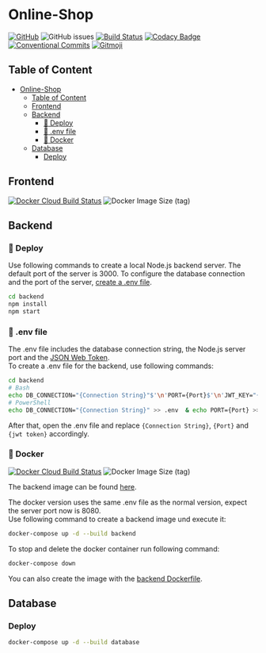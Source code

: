 # Online-Shop

[![GitHub](https://img.shields.io/github/license/drinkler/online-shop)](https://github.com/Drinkler/Online-Shop/blob/master/LICENSE)
![GitHub issues](https://img.shields.io/github/issues/drinkler/online-shop)
[![Build Status](https://travis-ci.com/Drinkler/Online-Shop.svg?branch=master)](https://travis-ci.com/Drinkler/Online-Shop)
[![Codacy Badge](https://api.codacy.com/project/badge/Grade/70fc6e8580b84f6fb0f4671b40d0f867)](https://www.codacy.com/manual/Drinkler/Online-Shop?utm_source=github.com&utm_medium=referral&utm_content=Drinkler/Online-Shop&utm_campaign=Badge_Grade)
[![Conventional Commits](https://img.shields.io/badge/Conventional%20Commits-1.0.0-yellow.svg)](https://conventionalcommits.org)
[![Gitmoji](https://img.shields.io/badge/gitmoji-%20😜%20😍-FFDD67.svg?style=flat)](https://gitmoji.carloscuesta.me)

## Table of Content

- [Online-Shop](#online-shop)
  - [Table of Content](#table-of-content)
  - [Frontend](#frontend)
  - [Backend](#backend)
    - [:rocket: Deploy](#-deploy)
    - [:see_no_evil: .env file](#-env-file)
    - [:whale: Docker](#-docker)
  - [Database](#database)
    - [Deploy](#deploy)

## Frontend

[![Docker Cloud Build Status](https://img.shields.io/docker/cloud/build/drinkler/microservices-frontend)](https://hub.docker.com/repository/docker/drinkler/microservices-frontend)
![Docker Image Size (tag)](https://img.shields.io/docker/image-size/drinkler/microservices-frontend/latest)

## Backend

### :rocket: Deploy

Use following commands to create a local Node.js backend server. The default port of the server is 3000. To configure the database connection and the port of the server, [create a .env file](#env-file).

```bash
cd backend
npm install
npm start
```

### :see_no_evil: .env file

The .env file includes the database connection string, the Node.js server port and the [JSON Web Token](https://jwt.io/).  
To create a .env file for the backend, use following commands:

```bash
cd backend
# Bash
echo DB_CONNECTION="{Connection String}"$'\n'PORT={Port}$'\n'JWT_KEY="{jwt token}" > .env
# PowerShell
echo DB_CONNECTION="{Connection String}" >> .env  & echo PORT={Port} >> .env & echo JWT_KEY="{jwt token}" >> .env
```

After that, open the .env file and replace `{Connection String}`, `{Port}` and `{jwt token}` accordingly.


### :whale: Docker

[![Docker Cloud Build Status](https://img.shields.io/docker/cloud/build/drinkler/microservices-backend)](https://hub.docker.com/repository/docker/drinkler/microservices-backend)
![Docker Image Size (tag)](https://img.shields.io/docker/image-size/drinkler/microservices-backend/latest)

The backend image can be found [here](https://hub.docker.com/repository/docker/drinkler/microservices-backend).

The docker version uses the same .env file as the normal version, expect the server port now is 8080.  
Use following command to create a backend image und execute it:

```bash
docker-compose up -d --build backend
```

To stop and delete the docker container run following command:

```bash
docker-compose down
```

You can also create the image with the [backend Dockerfile](https://github.com/Drinkler/Online-Shop/blob/master/backend/Dockerfile).

## Database

### Deploy

```bash
docker-compose up -d --build database
```
